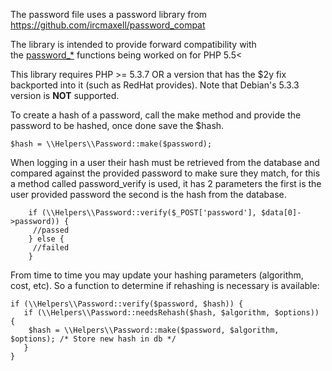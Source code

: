 The password file uses a password library from <a href='https://github.com/ircmaxell/password_compat'>https://github.com/ircmaxell/password_compat</a>

The  library is intended to provide forward compatibility with the <a href="http://php.net/password">password_*</a> functions being worked on for PHP 5.5<

This library requires PHP >= 5.3.7 OR a version that has the $2y fix backported into it (such as RedHat provides). Note that Debian's 5.3.3 version is <strong>NOT</strong> supported.

To create a hash of a password, call the make method and provide the password to be hashed, once done save the $hash.

```
$hash = \\Helpers\\Password::make($password);
```

When logging in a user their hash must be retrieved from the database and compared against the provided password to make sure they match, for this a method called password_verify is used, it has 2 parameters the first is the user provided password the second is the hash from the database.

```
    if (\\Helpers\\Password::verify($_POST['password'], $data[0]->password)) {
     //passed
    } else {
     //failed
    }
```

From time to time you may update your hashing parameters (algorithm, cost, etc). So a function to determine if rehashing is necessary is available:

```
if (\\Helpers\\Password::verify($password, $hash)) {
   if (\\Helpers\\Password::needsRehash($hash, $algorithm, $options)) {
    $hash = \\Helpers\\Password::make($password, $algorithm, $options); /* Store new hash in db */
   }
}
```
